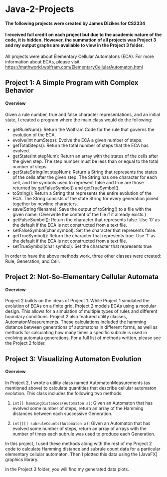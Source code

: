 # Java-2-Projects 
#### The following projects were created by James Dizikes for CS2334
#### I received full credit on each project but due to the academic nature of the code, it is hidden. However, the summation of all projects was Project 3 and my output graphs are available to view in the Project 3 folder.

All projects were about Elementary Cellular Automatons (ECA). For more information about ECAs, please visit https://mathworld.wolfram.com/ElementaryCellularAutomaton.html

## Project 1: A Simple Program with Complex Behavior
#### Overview
Given a rule number, true and false character representations, and an initial state, I created a program where the main class would do the following:
* getRuleNum(): Return the Wolfram Code for the rule that governs the evolution of the ECA.
* evolve(int numSteps): Evolve the ECA a given number of steps.
* getTotalSteps(): Return the total number of steps that the ECA has evolved. 
* getState(int stepNum): Return an array with the states of the cells after the given step. The step number
must be less than or equal to the total number of steps.
* getStateString(int stepNum): Return a String that represents the states of the cells after the given step.
The String has one character for each cell, and the symbols used to represent false and true are those
returned by getFalseSymbol() and getTrueSymbol().
* toString(): Return a String that represents the entire evolution of the ECA. The String consists of the
state String for every generation joined together by newline characters.
* save(String filename): Save the output of toString() to a file with the given name. (Overwrite the content
of the file if it already exists.)
* getFalseSymbol(): Return the character that represents false. Use ‘0’ as the default if the ECA is not
constructed from a text file.
* setFalseSymbol(char symbol): Set the character that represents false.
* getTrueSymbol(): Return the character that represents true. Use ‘1’ as the default if the ECA is not
constructed from a text file.
* setTrueSymbol(char symbol): Set the character that represents true

In order to have the above methods work, three other classes were created: Rule, Generation, and Cell.



## Project 2: Not-So-Elementary Cellular Automata
#### Overview
Project 2 builds on the ideas of Project 1. While Project 1 simulated the evolution of ECAs on a finite grid, Project 2 models ECAs using a modular design. This allows for a simulation of multiple types of rules and different boundary conditions. Project 2 also featured utility classes, AutomatonMeasurements. These calculations included the hamming distance between generations of automatons in different forms, as well as methods for calculating how many times a specific subrule is used in evolving automata generations.
For a full list of methods written, please see the Project 2 folder.



## Project 3: Visualizing Automaton Evolution
#### Overview

In Project 2, I wrote a utility class named AutomatonMeasurements (as mentioned above) to calculate quantities that describe cellular automaton evolution.
This class includes the following two methods:

1. `int[] hammingDistances(Automaton a)`: Given an Automaton that has evolved some number of steps, return an array of the Hamming distances between each successive Generation.

2. `int[][] subruleCounts(Automaton a)`: Given an Automaton that has evolved some number of steps, return an array of arrays with the number of times each subrule was used to produce each Generation. 

In this project, I used these methods along with the rest of my Project 2 code to calculate Hamming distance and subrule count data for a particular elementary cellular automaton.
Then I plotted this data using the [JavaFX] graphics library.

In the Project 3 folder, you will find my generated data plots.

